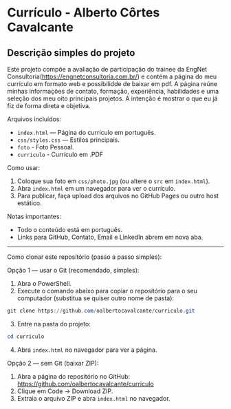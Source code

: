 # Currículo - Alberto Côrtes Cavalcante

Descrição simples do projeto
---------------------------

Este projeto compõe a avaliação de participação do trainee da EngNet Consultoria(https://engnetconsultoria.com.br/) e contém a página do meu currículo em formato web e possibilidde de baixar em pdf. A página reúne minhas informações de contato, formação, experiência, habilidades e uma seleção dos meu oito principais projetos. A intenção é mostrar o que eu já fiz de forma direta e objetiva.

Arquivos incluídos:

- `index.html` — Página do currículo em português.
- `css/styles.css` — Estilos principais.
- `foto` - Foto Pessoal.
- `curriculo` - Currículo em .PDF

Como usar:

1. Coloque sua foto em `css/photo.jpg` (ou altere o `src` em `index.html`).
2. Abra `index.html` em um navegador para ver o currículo.
3. Para publicar, faça upload dos arquivos no GitHub Pages ou outro host estático.

Notas importantes:

- Todo o conteúdo está em português.
- Links para GitHub, Contato, Email e LinkedIn abrem em nova aba.

--------------------------------------------------
Como clonar este repositório (passo a passo simples):

Opção 1 — usar o Git (recomendado, simples):

1. Abra o PowerShell.
2. Execute o comando abaixo para copiar o repositório para o seu computador (substitua se quiser outro nome de pasta):

```powershell
git clone https://github.com/oalbertocavalcante/curriculo.git
```

3. Entre na pasta do projeto:

```powershell
cd curriculo
```

4. Abra `index.html` no navegador para ver a página.

Opção 2 — sem Git (baixar ZIP):

1. Abra a página do repositório no GitHub: https://github.com/oalbertocavalcante/curriculo
2. Clique em Code → Download ZIP.
3. Extraia o arquivo ZIP e abra `index.html` no navegador.


